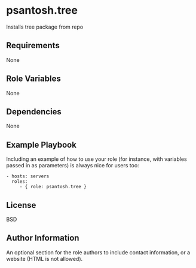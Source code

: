 psantosh.tree
=========

Installs tree package from repo

Requirements
------------

None

Role Variables
--------------

None

Dependencies
------------

None

Example Playbook
----------------

Including an example of how to use your role (for instance, with variables passed in as parameters) is always nice for users too:

    - hosts: servers
      roles:
         - { role: psantosh.tree }

License
-------

BSD

Author Information
------------------

An optional section for the role authors to include contact information, or a website (HTML is not allowed).
